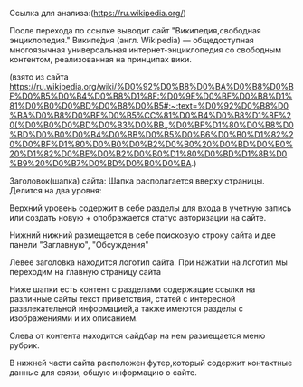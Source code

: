 Ссылка для анализа:(https://ru.wikipedia.org/) 

После перехода по ссылке выводит сайт "Википедия,свободная энциклопедия."
Википе́дия (англ. Wikipedia) — общедоступная многоязычная универсальная 
интернет-энциклопедия со свободным контентом,
реализованная на принципах вики. 

(взято из сайта https://ru.wikipedia.org/wiki/%D0%92%D0%B8%D0%BA%D0%B8%D0%BF%D0%B5%D0%B4%D0%B8%D1%8F:%D0%9E%D0%BF%D0%B8%D1%81%D0%B0%D0%BD%D0%B8%D0%B5#:~:text=%D0%92%D0%B8%D0%BA%D0%B8%D0%BF%D0%B5%CC%81%D0%B4%D0%B8%D1%8F%20(%D0%B0%D0%BD%D0%B3%D0%BB.,%D0%BF%D1%80%D0%B8%D0%BD%D0%B0%D0%B4%D0%BB%D0%B5%D0%B6%D0%B0%D1%82%20%D0%BF%D1%80%D0%B0%D0%B2%D0%B0%20%D0%BD%D0%B0%20%D1%82%D0%BE%D0%B2%D0%B0%D1%80%D0%BD%D1%8B%D0%B9%20%D0%B7%D0%BD%D0%B0%D0%BA.)

Заголовок(шапка) сайта:
Шапка располагается вверху страницы. Делится на два уровня:

Верхний уровень содержит в себе разделы для входа в учетную запись или создать новую + опображается статус авторизации на сайте.

Нижний нижний размещается в себе поисковую строку сайта и две панели "Заглавную", "Обсуждения"

Левее заголовка находится логотип сайта.
При нажатии на логотип мы переходим на главную страницу сайта

Ниже шапки есть контент с разделами содержащие ссылки на различные сайты 
текст приветствия,
статей с интересной развлекательной информацией,а также 
имеются разделы с изображениями и их описанием.

Слева от контента находится сайдбар на нем размещается меню рубрик.

В нижней части сайта расположен футер,который содержит контактные данные для связи,
общую информацию о сайте.